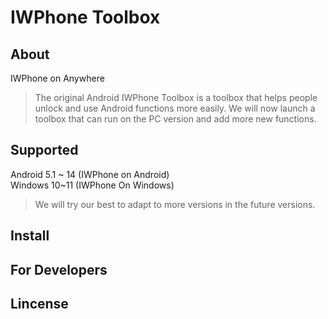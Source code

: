 # IWPhone Toolbox

## About
IWPhone on Anywhere
>The original Android IWPhone Toolbox is a toolbox that helps people unlock and use Android functions more easily. We will now launch a toolbox that can run on the PC version and add more new functions.

## Supported
Android 5.1 ~ 14 (IWPhone on Android)  
Windows 10~11 (IWPhone On Windows)
>We will try our best to adapt to more versions in the future versions.

## Install


## For Developers


## Lincense
